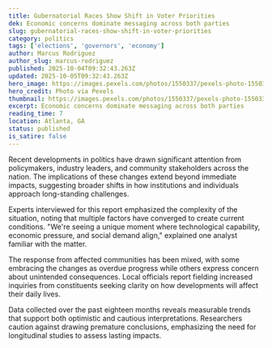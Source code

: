 ```yaml
---
title: Gubernatorial Races Show Shift in Voter Priorities
dek: Economic concerns dominate messaging across both parties
slug: gubernatorial-races-show-shift-in-voter-priorities
category: politics
tags: ['elections', 'governors', 'economy']
author: Marcus Rodriguez
author_slug: marcus-rodriguez
published: 2025-10-04T09:32:43.263Z
updated: 2025-10-05T09:32:43.263Z
hero_image: https://images.pexels.com/photos/1550337/pexels-photo-1550337.jpeg?auto=compress&cs=tinysrgb&w=1200
hero_credit: Photo via Pexels
thumbnail: https://images.pexels.com/photos/1550337/pexels-photo-1550337.jpeg?auto=compress&cs=tinysrgb&w=400
excerpt: Economic concerns dominate messaging across both parties
reading_time: 7
location: Atlanta, GA
status: published
is_satire: false
---
```


Recent developments in politics have drawn significant attention from policymakers, industry leaders, and community stakeholders across the nation. The implications of these changes extend beyond immediate impacts, suggesting broader shifts in how institutions and individuals approach long-standing challenges.

Experts interviewed for this report emphasized the complexity of the situation, noting that multiple factors have converged to create current conditions. "We're seeing a unique moment where technological capability, economic pressure, and social demand align," explained one analyst familiar with the matter.

The response from affected communities has been mixed, with some embracing the changes as overdue progress while others express concern about unintended consequences. Local officials report fielding increased inquiries from constituents seeking clarity on how developments will affect their daily lives.

Data collected over the past eighteen months reveals measurable trends that support both optimistic and cautious interpretations. Researchers caution against drawing premature conclusions, emphasizing the need for longitudinal studies to assess lasting impacts.